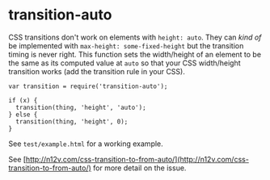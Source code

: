 # transition-auto

CSS transitions don't work on elements with `height: auto`. They can *kind of* be implemented with `max-height: some-fixed-height`
but the transition timing is never right. This function sets the width/height of an element to be the same as its computed
value at `auto` so that your CSS width/height transition works (add the transition rule in your CSS).

    var transition = require('transition-auto');

    if (x) {
      transition(thing, 'height', 'auto');
    } else {
      transition(thing, 'height', 0);
    }

See `test/example.html` for a working example.

See [http://n12v.com/css-transition-to-from-auto/](http://n12v.com/css-transition-to-from-auto/) for more detail on the issue.

